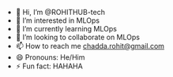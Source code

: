 - 👋 Hi, I’m @ROHITHUB-tech
- 👀 I’m interested in MLOps
- 🌱 I’m currently learning MLOps
- 💞️ I’m looking to collaborate on MLOps
- 📫 How to reach me chadda.rohit@gmail.com
- 😄 Pronouns: He/Him
- ⚡ Fun fact: HAHAHA 

<!---
ROHITHUB-tech/ROHITHUB-tech is a ✨ special ✨ repository because its `README.md` (this file) appears on your GitHub profile.
You can click the Preview link to take a look at your changes.
--->
